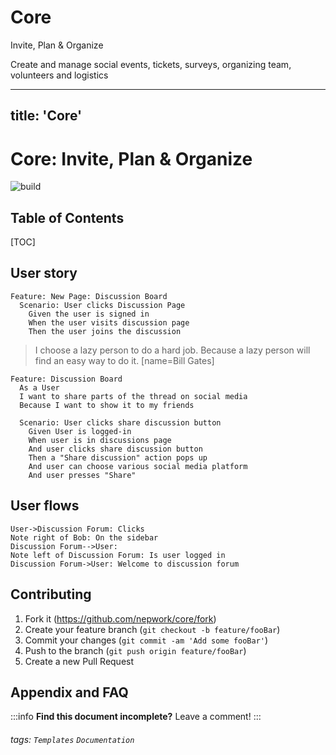 # Core
Invite, Plan &amp; Organize

Create and manage social events, tickets, surveys, organizing team, volunteers and logistics


---
title: 'Core'
---

Core: Invite, Plan &amp; Organize
===
![build](https://img.shields.io/appveyor/ci/:user/:repo.svg)


## Table of Contents

[TOC]

User story
---

```gherkin=
Feature: New Page: Discussion Board
  Scenario: User clicks Discussion Page
    Given the user is signed in
    When the user visits discussion page
    Then the user joins the discussion

```
> I choose a lazy person to do a hard job. Because a lazy person will find an easy way to do it. [name=Bill Gates]


```gherkin=
Feature: Discussion Board
  As a User
  I want to share parts of the thread on social media
  Because I want to show it to my friends

  Scenario: User clicks share discussion button
    Given User is logged-in
    When user is in discussions page
    And user clicks share discussion button
    Then a "Share discussion" action pops up
    And user can choose various social media platform
    And user presses "Share"
```


User flows
---
```sequence
User->Discussion Forum: Clicks
Note right of Bob: On the sidebar
Discussion Forum-->User: 
Note left of Discussion Forum: Is user logged in 
Discussion Forum->User: Welcome to discussion forum 
```

## Contributing

1. Fork it (<https://github.com/nepwork/core/fork>)
2. Create your feature branch (`git checkout -b feature/fooBar`)
3. Commit your changes (`git commit -am 'Add some fooBar'`)
4. Push to the branch (`git push origin feature/fooBar`)
5. Create a new Pull Request


## Appendix and FAQ

:::info
**Find this document incomplete?** Leave a comment!
:::

###### tags: `Templates` `Documentation`
